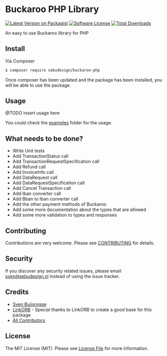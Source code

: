# Buckaroo PHP Library

[![Latest Version on Packagist][ico-version]][link-packagist]
[![Software License][ico-license]](LICENSE.txt)
[![Total Downloads][ico-downloads]][link-downloads]

An easy to use Buckaroo library for PHP

## Install

Via Composer

``` bash
$ composer require sebudesign/buckaroo-php
```

Once composer has been updated and the package has been installed, you will be able to use the package.

## Usage

@TODO insert usage here

You could check the [examples](examples) folder for the usage.

## What needs to be done?

- Write Unit tests
- Add TransactionStatus call
- Add TransactionRequestSpecification call
- Add Refund call
- Add InvoiceInfo call
- Add DataRequest call
- Add DataRequestSpecification call
- Add Cancel Transaction call
- Add Iban converter call
- Add Bban to Iban converter call
- Add the other payment methods of Buckaroo
- Add some more documentation about the types that are allowed
- Add some more validation to types and responses

## Contributing

Contributions are very welcome. Please see [CONTRIBUTING](CONTRIBUTING.md) for details.

## Security

If you discover any security related issues, please email sven@sebudesign.nl instead of using the issue tracker.

## Credits

- [Sven Buijsrogge][link-author]
- [LinkORB][link-linkorb] - Special thanks to LinkORB to create a good base for this package
- [All Contributors][link-contributors]

## License

The MIT License (MIT). Please see [License File](LICENSE.txt) for more information.

[ico-version]: https://img.shields.io/packagist/v/sebudesign/buckaroo-php.svg?style=flat-square
[ico-license]: https://img.shields.io/badge/license-MIT-brightgreen.svg?style=flat-square
[ico-downloads]: https://img.shields.io/packagist/dt/sebudesign/buckaroo-php.svg?style=flat-square

[link-packagist]: https://packagist.org/packages/sebudesign/buckaroo-php
[link-downloads]: https://packagist.org/packages/sebudesign/buckaroo-php
[link-author]: https://github.com/SeBuDesign
[link-contributors]: ../../contributors
[link-linkorb]: https://github.com/linkorb/buckaroo